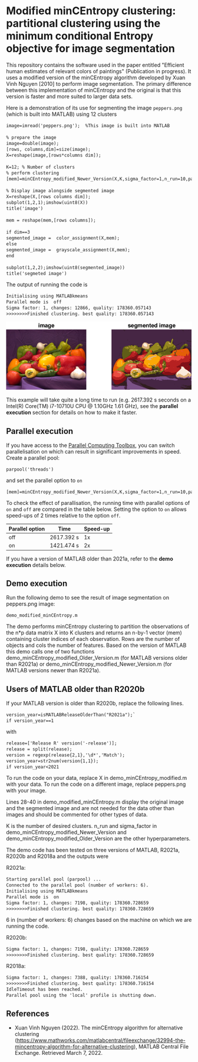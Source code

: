 # Modified minCEntropy clustering: partitional clustering using the minimum conditional Entropy objective for image segmentation

This repository contains the software used in the paper entitled "Efficient human estimates of relevant colors of paintings" (Publication in progress).  It uses a modified version of the minCEntropy algorithm developed by Xuan Vinh Nguyen [2010] to perform image segmentation.  The primary difference between this implementation of minCEntropy and the original is that this version is faster and more suited to larger data sets. 

Here is a demonstration of its use for segmenting the image `peppers.png` (which is built into MATLAB) using 12 clusters

```
image=imread('peppers.png');  %This image is built into MATLAB

% prepare the image
image=double(image);
[rows, columns,dim]=size(image);
X=reshape(image,[rows*columns dim]);

K=12; % Number of clusters
% perform clustering
[mem]=minCEntropy_modified_Newer_Version(X,K,sigma_factor=1,n_run=10,parallel="off",verbose=true);

% Display image alongside segmented image
X=reshape(X,[rows columns dim]);
subplot(1,2,1);imshow(uint8(X))
title('image')

mem = reshape(mem,[rows columns]);

if dim==3
segmented_image =  color_assignment(X,mem);
else
segmented_image =  grayscale_assignment(X,mem);
end

subplot(1,2,2);imshow(uint8(segmented_image))
title('segmeted image')
```

The output of running the code is 

```
Initialising using MATLABkmeans
Parallel mode is  off
Sigma factor: 1, changes: 12866, quality: 178360.057143
>>>>>>>>Finished clustering. best quality: 178360.057143

```

![](https://github.com/ZT-HT/Clustering_minCEntropy/blob/main/segmented.bmp)



This example will take quite a long time to run (e.g. 2617.392 s seconds on a Intel(R) Core(TM) i7-10710U CPU @ 1.10GHz 1.61 GHz), see the **parallel execution** section for details on how to make it faster.

## Parallel execution 

If you have access to the [Parallel Computing Toolbox](https://www.mathworks.com/products/parallel-computing.html), you can switch parallelisation on which can result in significant improvements in speed.  Create a parallel pool:

```
parpool('threads')
```

and set the parallel option to `on`

```
[mem]=minCEntropy_modified_Newer_Version(X,K,sigma_factor=1,n_run=10,parallel="on",verbose=true);
```


To check the effect of parallisation, the running time with parallel options of `on` and `off` are compared in the table below. Setting the option to `on` allows speed-ups of 2 times relative to the option `off`. 


 |  Parallel option     | Time   | Speed-up | 
 | ------------------   | ----   | -------- | 
 |       off                  | 2617.392 s       | 1x |
 |       on                   | 1421.474 s       |  2x  |
  


If you have a version of MATLAB older than 2021a, refer to the **demo execution** details below.


## Demo execution

Run the following demo to see the result of image segmentation on peppers.png image:

```
demo_modified_minCEntropy.m
```

The demo performs minCEntropy clustering to partition the observations of the n*p data matrix X into K clusters and returns an n-by-1 vector (mem) containing cluster indices of each observation. Rows are the number of objects and cols the number of features.
Based on the version of MATLAB this demo calls one of two functions demo_minCEntropy_modified_Older_Version.m (for MATLAB versions older than R2021a) or demo_minCEntropy_modified_Newer_Version.m (for MATLAB versions newer than R2021a).

## Users of MATLAB older than R2020b

If your MATLAB version is older than R2020b, replace the following lines. 

```
version_year=isMATLABReleaseOlderThan("R2021a");`
if version_year==1
```

with

```
release=['Release R' version('-release')];
release = split(release);
version = regexp(release{2,1},'\d*','Match');
version_year=str2num(version{1,1});
if version_year<2021
```

To run the code on your data, replace X in demo_minCEntropy_modified.m with your data. To run the code on a different image, replace peppers.png with your image.

Lines 28-40 in demo_modified_minCEntropy.m display the original image and the segmented image and are not needed for the data other than images and should be commented for other types of data. 

K is the number of desired clusters. n_run and sigma_factor in demo_minCEntropy_modified_Newer_Version and demo_minCEntropy_modified_Older_Version are the other hyperparameters. 

The demo code has been tested on three versions of MATLAB, R2021a, R2020b and R2018a and the outputs were

R2021a:

```
Starting parallel pool (parpool) ...
Connected to the parallel pool (number of workers: 6).
Initialising using MATLABkmeans
Parallel mode is  on
Sigma factor: 1, changes: 7198, quality: 178360.728659
>>>>>>>>Finished clustering. best quality: 178360.728659
```

6 in (number of workers: 6) changes based on the machine on which we are running the code.


R2020b:

```
Sigma factor: 1, changes: 7198, quality: 178360.728659
>>>>>>>>Finished clustering. best quality: 178360.728659
```

R2018a:
```
Sigma factor: 1, changes: 7388, quality: 178360.716154
>>>>>>>>Finished clustering. best quality: 178360.716154
IdleTimeout has been reached.
Parallel pool using the 'local' profile is shutting down.
```

## References

* Xuan Vinh Nguyen (2022). The minCEntropy algorithm for alternative clustering (https://www.mathworks.com/matlabcentral/fileexchange/32994-the-mincentropy-algorithm-for-alternative-clustering), MATLAB Central File Exchange. Retrieved March 7, 2022.


